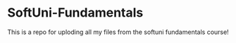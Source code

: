# SoftUni-Fundamentals
This is a repo for uploding all my files from the softuni fundamentals course!
